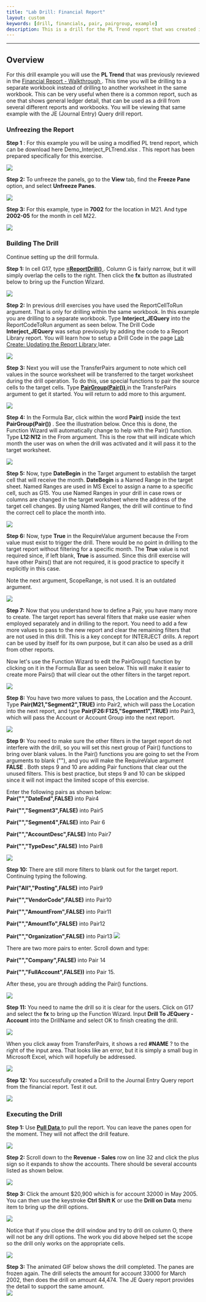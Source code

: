 ```yaml
---
title: "Lab Drill: Financial Report"
layout: custom
keywords: [drill, financials, pair, pairgroup, example]
description: This is a drill for the PL Trend report that was created in a previous walkthrough. This time you will be drilling to a separate workbook instead of to another worksheet.
---
```

* * *

##  **Overview**

For this drill example you will use the **PL Trend** that was previously reviewed in the [ Financial Report - Walkthrough ](/wAbout/Financial-Report_128091561.html) . This time you will be drilling to a separate workbook instead of drilling to another worksheet in the same workbook. This can be very useful when there is a common report, such as one that shows general ledger detail, that can be used as a drill from several different reports and workbooks. You will be viewing that same example with the JE  (Journal Entry)  Query drill report. 


###  Unfreezing the Report 

**Step 1** : For this example you will be using a modified PL trend report, which can be download here Demo_Interject_PLTrend.xlsx . This report has been prepared specifically for this exercise. 

![](/images/L-Drill-Financial/01.png)
<br>
  


**Step 2:** To unfreeze the panels, go to the **View** tab, find the **Freeze Pane** option, and select **Unfreeze Panes**. 

![](/images/L-Drill-Financial/02.png)
<br>
  


**Step 3:** For this example, type in **7002** for the location in M21. And type **2002-05** for the month in cell M22. 

![](/images/L-Drill-Financial/03.png)
<br>
  


###  Building The Drill 

Continue setting up the drill formula. 

**Step 1:** In cell G17, type [ **=ReportDrill()** ](/wIndex/61702556.html). Column G is fairly narrow, but it will simply overlap the cells to the right. Then click the **fx** button as illustrated below to bring up the Function Wizard. 

![](/images/L-Drill-Financial/04.png)
<br>
  


**Step 2:** In previous drill exercises you have used the ReportCellToRun argument. That is only for drilling within the same workbook. In this example you are drilling to a separate workbook. Type **Interject_JEQuery** into the ReportCodeToRun argument as seen below. The Drill Code **Interject_JEQuery** was setup previously by adding the code to a Report Library report. You will learn how to setup a Drill Code in the page [ Lab Create: Updating the Report Library ](/wGetStarted/L10-Updating-the-Report-Library_62849583.html) later. 

![](/images/L-Drill-Financial/05.png)
<br>
  


**Step 3:** Next you will use the  TransferPairs argument to note which cell values in the source worksheet will be transferred to the target worksheet during the drill operation. To do this, use special functions to pair the source cells to the target cells. Type  [ **PairGroup(Pair())** ](/wIndex/81756186.html) in the TransferPairs argument to get it started. You will return to add more to this argument. 

![](/images/L-Drill-Financial/06.png)
<br>
  


**Step 4:** In the Formula Bar, click within the word **Pair()** inside the text **PairGroup(Pair())** . See the illustration below. Once this is done, the Function Wizard will automatically change to help with the Pair() function. Type **L12:N12** in the From argument. This is the row that will indicate which month the user was on when the drill was activated and it will pass it to the target worksheet. 

![](/images/L-Drill-Financial/07.png)
<br>
  


**Step 5:** Now, type **DateBegin** in the Target argument to establish the target cell that will receive the month. **DateBegin** is a Named Range in the target sheet. Named Ranges are used in MS Excel to assign a name to a specific cell, such as G15. You use Named Ranges in your drill in case rows or columns are changed in the target worksheet where the address of the target cell changes. By using Named Ranges, the drill will continue to find the correct cell to place the month into. 

![](/images/L-Drill-Financial/08.png)
<br>
  


**Step 6:** Now, type **True** in the RequireValue argument because the From value must exist to trigger the drill. There would be no point in drilling to the target report without filtering for a specific month. The **True** value is not required since, if left blank, **True** is assumed. Since this drill exercise will have other Pairs() that are not required, it is good practice to specify it explicitly in this case. 

Note the next argument, ScopeRange, is not used. It is an outdated argument. 

![](/images/L-Drill-Financial/09.png)
<br>
  


**Step 7:** Now that you understand how to define a Pair, you have many more to create. The target report has several filters that make use easier when employed separately and in drilling to the report. You need to add a few more values to pass to the new report and clear the remaining filters that are not used in this drill. This is a key concept for INTERJECT drills. A report can be used by itself for its own purpose, but it can also be used as a drill from other reports. 

Now let's use the Function Wizard to edit the PairGroup() function by clicking on it in the Formula Bar as seen below. This will make it easier to create more Pairs() that will clear out the other filters in the target report. 

![](/images/L-Drill-Financial/10.png)
<br>
  


**Step 8:** You have two more values to pass, the Location and the Account. Type **Pair(M21,"Segment2",TRUE)** into Pair2, which will pass the Location into the next report, and type **Pair(F26:F125,"Segment1",TRUE)** into Pair3, which will pass the Account or Account Group into the next report. 

![](/images/L-Drill-Financial/11.png)
<br>
  


**Step 9:** You need to make sure the other filters in the target report do not interfere with the drill, so you will set this next group of Pair() functions to bring over blank values. In the Pair() functions you are going to set the From arguments to blank (""), and you will make the RequireValue argument **FALSE** . Both steps 9 and 10 are adding Pair functions that clear out the unused filters. This is best practice, but steps 9 and 10 can be skipped since it will not impact the limited scope of this exercise. 

Enter the following pairs as shown below:   
**Pair("","DateEnd",FALSE)** into Pair4 

**Pair("","Segment3",FALSE)** into Pair5 

**Pair("","Segment4",FALSE)** into Pair 6 

**Pair("","AccountDesc",FALSE)** Into Pair7 

**Pair("","TypeDesc",FALSE)** Into Pair8 

![](/images/L-Drill-Financial/12.png)
<br>
  


**Step 10:** There are still more filters to blank out for the target report. Continuing typing the following. 

**Pair("All","Posting",FALSE)** into Pair9 

**Pair("","VendorCode",FALSE)** into Pair10 

**Pair("","AmountFrom",FALSE)** into Pair11 

**Pair("","AmountTo",FALSE)** into Pair12 

**Pair("","Organization",FALSE)** into Pair13 
![](/images/L-Drill-Financial/13.png)
<br>
  


There are two more pairs to enter. Scroll down and type: 

**Pair("","Company",FALSE)** into Pair 14 

**Pair("","FullAccount",FALSE))** into Pair 15. 

After these, you are through adding the Pair() functions. 

![](/images/L-Drill-Financial/14.png)
<br>
  


**Step 11:** You need to name the drill so it is clear for the users. Click on G17 and select the **fx** to bring up the Function Wizard. Input **Drill To JEQuery - Account** into the DrillName and select OK to finish creating the drill. 

![](/images/L-Drill-Financial/15.png)
<br>
  


When you click away from TransferPairs, it shows a red **#NAME** ? to the right of the input area. That looks like an error, but it is simply a small bug in Microsoft Excel, which will hopefully be addressed. 

![](/images/L-Drill-Financial/16.png)
<br>
  


**Step 12:** You successfully created a Drill to the Journal Entry Query report from the financial report. Test it out. 

![](/images/L-Drill-Financial/17.png)
<br>

###  Executing the Drill 

**Step 1:** Use [ **Pull Data** ](/wPortal/INTERJECT-Ribbon-Menu-Items_83689479.html) to pull the report. You can leave the panes open for the moment. They will not affect the drill feature. 

![](/images/L-Drill-Financial/18.png)
<br>
  


**Step 2:** Scroll down to the **Revenue - Sales** row on line 32 and click the plus sign so it expands to show the accounts. There should be several accounts listed as shown below. 

![](/images/L-Drill-Financial/19.png)
<br>
  


**Step 3:** Click the amount $20,900 which is for account 32000 in May 2005. You can then use the keystroke **Ctrl Shift K** or use the **Drill on Data** menu item to bring up the drill options. 

![](/images/L-Drill-Financial/20.png)
<br>
  


Notice that if you close the drill window and try to drill on column O, there will not be any drill options. The work you did above helped set the scope so the drill only works on the appropriate cells. 

![](/images/L-Drill-Financial/21.png)
<br>
  


**Step 3:** The animated GIF below shows the drill completed. The panes are frozen again. The drill selects the amount for account 33000 for March 2002, then does the drill on amount 44,474. The JE Query report provides the detail to support the same amount.   
![](/images/L-Drill-Financial/22.gif)
<br>
